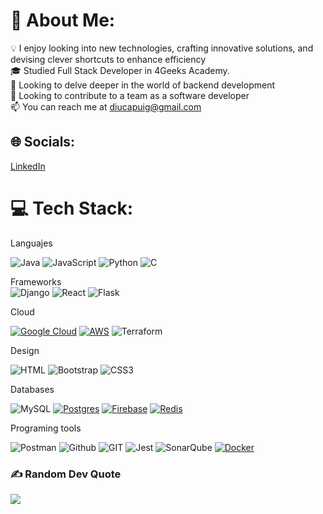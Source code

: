 # 💫 About Me:
💡 I enjoy looking into new technologies, crafting innovative solutions, and devising clever shortcuts to enhance efficiency<br>🎓 Studied Full Stack Developer in 4Geeks Academy.<br>🔭 Looking to delve deeper in the world of backend development<br>🤝 Looking to contribute to a team as a software developer<br>📫 You can reach me at diucapuig@gmail.com


## 🌐 Socials:
[LinkedIn](https://www.linkedin.com/in/diuca-puig-42b871252/)  
# 💻 Tech Stack:
  Languajes <br />
  
![Java](https://img.shields.io/badge/java-%23ED8B00.svg?style=for-the-badge&logo=java&logoColor=white) ![JavaScript](https://img.shields.io/badge/javascript-%23323330.svg?style=for-the-badge&logo=javascript&logoColor=%23F7DF1E) ![Python](https://img.shields.io/badge/python-3670A0?style=for-the-badge&logo=python&logoColor=ffdd54) ![C](https://img.shields.io/badge/c-%2300599C.svg?style=for-the-badge&logo=c&logoColor=white)

Frameworks<br />
![Django](https://img.shields.io/badge/django-%23092E20.svg?style=for-the-badge&logo=django&logoColor=white)
![React](https://img.shields.io/badge/react-%2320232a.svg?style=for-the-badge&logo=react&logoColor=%2361DAFB) ![Flask](https://img.shields.io/badge/flask-%23000.svg?style=for-the-badge&logo=flask&logoColor=white) 

Cloud <br />

[![Google Cloud](https://img.shields.io/badge/Google%20Cloud-%234285F4.svg?logo=google-cloud&logoColor=white&style=for-the-badge)](#)
[![AWS](https://img.shields.io/badge/AWS-%23FF9900.svg?logo=amazon-web-services&logoColor=white&style=for-the-badge)](#)
![Terraform](https://img.shields.io/badge/terraform-%235835CC.svg?style=for-the-badge&logo=terraform&logoColor=white)

Design<br/> 

![HTML](https://img.shields.io/badge/HTML5-E34F26?style=for-the-badge&logo=html5&logoColor=white)
![Bootstrap](https://img.shields.io/badge/bootstrap-%23563D7C.svg?style=for-the-badge&logo=bootstrap&logoColor=white)
![CSS3](https://img.shields.io/badge/css3-%231572B6.svg?style=for-the-badge&logo=css3&logoColor=white)

Databases<br/>

![MySQL](https://img.shields.io/badge/mysql-%2300f.svg?style=for-the-badge&logo=mysql&logoColor=white)
[![Postgres](https://img.shields.io/badge/Postgres-%23316192.svg?logo=postgresql&logoColor=white&style=for-the-badge)](#)
[![Firebase](https://img.shields.io/badge/Firebase-039BE5?logo=Firebase&logoColor=white&style=for-the-badge)](#)
[![Redis](https://img.shields.io/badge/Redis-%23DD0031.svg?logo=redis&logoColor=white&style=for-the-badge)](#)

Programing tools<br /> 
 
![Postman](https://img.shields.io/badge/Postman-FF6C37?style=for-the-badge&logo=Postman&logoColor=white) 
![Github](https://img.shields.io/badge/GitHub-100000?style=for-the-badge&logo=github&logoColor=white) ![GIT](https://img.shields.io/badge/GIT-E44C30?style=for-the-badge&logo=git&logoColor=white)
![Jest](https://img.shields.io/badge/-jest-%23C21325?style=for-the-badge&logo=jest&logoColor=white)
![SonarQube](https://img.shields.io/badge/SonarQube-black?style=for-the-badge&logo=sonarqube&logoColor=4E9BCD)
[![Docker](https://img.shields.io/badge/Docker-2496ED?logo=docker&logoColor=fff&style=for-the-badge)](#)

### ✍️ Random Dev Quote
![](https://quotes-github-readme.vercel.app/api?type=horizontal&theme=radical)

<!-- Proudly created with GPRM ( https://gprm.itsvg.in ) -->

[linkedin-url]:https://www.linkedin.com/in/diuca-puig-42b871252/
